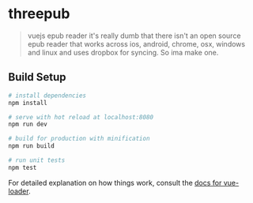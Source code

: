 # threepub

> vuejs epub reader
it's really dumb that there isn't an open source epub reader that works across ios, android, chrome, osx, windows and linux and uses dropbox for syncing. So ima make one. 

## Build Setup

``` bash
# install dependencies
npm install

# serve with hot reload at localhost:8080
npm run dev

# build for production with minification
npm run build

# run unit tests
npm test
```

For detailed explanation on how things work, consult the [docs for vue-loader](http://vuejs.github.io/vue-loader).
